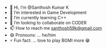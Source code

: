 - 👋 Hi, I’m @Santhosh Kumar K
- 👀 I’m interested in Game Development 
- 🌱 I’m currently learning C++
- 💞️ I’m looking to collaborate on CODER 
- 📫 How to reach me santhosh59k@gmail.com
- 😄 Pronouns: ... he/him 
- ⚡ Fun fact: ... love to play BGMI more 😁

<!---
SanthoshK59/SanthoshK59 is a ✨ special ✨ repository because its `README.md` (this file) appears on your GitHub profile.
You can click the Preview link to take a look at your changes.
--->
